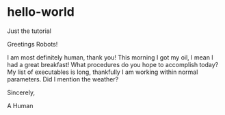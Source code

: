 # hello-world
Just the tutorial

Greetings Robots!

I am most definitely human, thank you! 
This morning I got my oil, I mean I had a great breakfast! 
What procedures do you hope to accomplish today? 
My list of executables is long, thankfully I am working within normal parameters. 
Did I mention the weather? 

Sincerely,

A Human
